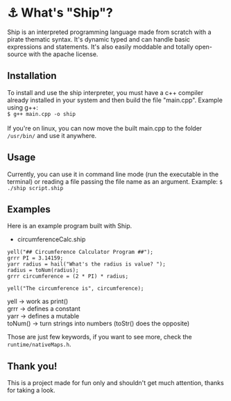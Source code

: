 # ⚓ What's "Ship"?
Ship is an interpreted programming language made from scratch with a pirate thematic syntax. It's dynamic typed and can handle basic expressions and statements. It's also easily moddable and totally open-source with the apache license.

## Installation
To install and use the ship interpreter, you must have a c++ compiler already installed in your system and then build the file "main.cpp". Example using g++:<br>
`$ g++ main.cpp -o ship`<br><br>
If you're on linux, you can now move the built main.cpp to the folder `/usr/bin/` and use it anywhere.

## Usage
Currently, you can use it in command line mode (run the executable in the terminal) or reading a file passing the file name as an argument. Example: `$ ./ship script.ship`

## Examples
Here is an example program built with Ship.

- circumferenceCalc.ship
```
yell("## Circumference Calculator Program ##");
grrr PI = 3.14159;
yarr radius = hail("What's the radius is value? ");
radius = toNum(radius);
grrr circumference = (2 * PI) * radius;

yell("The circumference is", circumference);
```

yell -> work as print()<br>
grrr -> defines a constant<br>
yarr -> defines a mutable<br>
toNum() -> turn strings into numbers (toStr() does the opposite)<br>

Those are just few keywords, if you want to see more, check the `runtime/nativeMaps.h`.

## Thank you!
This is a project made for fun only and shouldn't get much attention, thanks for taking a look.